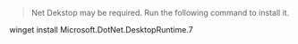 
>Net Dekstop may be required.  Run the following command to install it.

winget install Microsoft.DotNet.DesktopRuntime.7


